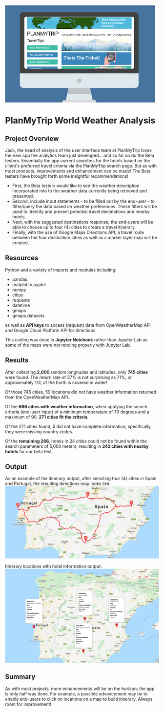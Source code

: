 ![map_marker](./Weather_Database/Plan_my_trip.png)

# PlanMyTrip World Weather Analysis


## Project Overview 
Jack, the head of analysis of the user interface team at PlanMyTrip loves the new app the analytics team just developed....and so far so do the Beta testers. Essentially the app current searches for the hotels based on the client's preferred travel criteria via the PlanMyTrip search page. But as with most products, improvements and enhancement can be made!   The Beta testers have brought forth some insightful recommendations! 

* First, the Beta testers would like to see the weather description incorporated into to the weather data currently being retrieved and presented. 
* Second, include input statements - to be filled out by the end-user - to filter/query the data based on weather preferences.  These filters will be used to identify and present potential travel destinations and nearby hotels. 
* Next, with the suggested destinations response, the end-users will be able to choose up to four (4) cities to create a travel itinerary. 
* Finally, with the use of Google Maps Directions API, a travel route between the four destination cities as well as a marker layer map will be created.

## Resources 
Python and a variety of imports and modules including:

* pandas
* matplotlib.pyplot
* numpy
* citipy
* requests
* datetime 
* gmaps
* gmaps.datasets

as well as **API keys** to access (request) data from OpenWeatherMap API and Google Cloud Platform API for directions.

This coding was done in **Jupyter Notebook** rather than Jupyter Lab as some of the maps were not rending properly with Jupyter Lab.

## Results
After collecting **2,000** random longitudes and latitudes, only **745 cities** were found.  The return rate of 37% is not surprising as 71%, or approximately 1/3, of the Earth is covered in water!

Of those 745 cities, 59 locations did not have weather information returned from the OpenWeatherMap API.

Of the **686 cities with weather information**, when applying the search criteria (end-user input) of a minimum temperature of 70 degrees and a maximum of 90, **271 cities fit the criteria**.

Of the 271 cities found, 5 did not have complete information; specifically, they were missing country codes.

Of the **remaining 266**, hotels in 24 cities could not be found within the search parameters of 5,000 meters; resulting in **242 cities with nearby hotels** for our beta test.

## Output 
As an example of the itinerary output, after selecting four (4) cities in Spain and Portugal, the resulting directions map looks like:
![direction_map](./Vacation_Itinerary/WeatherPy_travel_map.png)

Itinerary locations with hotel information output:
![direction_map](./Vacation_Itinerary/WeatherPy_travel_map_markers.png)

## Summary
As with most projects, more enhancements will be on the horizon; the app is only half way done.  For example, a possible advancement may be to enable end-users to click on locations on a map to build itinerary.  Always room for improvement!